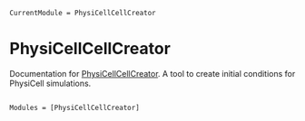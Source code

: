 ```@meta
CurrentModule = PhysiCellCellCreator
```

# PhysiCellCellCreator

Documentation for [PhysiCellCellCreator](https://github.com/drbergman/PhysiCellCellCreator.jl).
A tool to create initial conditions for PhysiCell simulations.

```@index
```

```@autodocs
Modules = [PhysiCellCellCreator]
```

